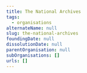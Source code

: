 ```yaml
---
title: The National Archives
tags:
  - organisations
alternateName: null
slug: the-national-archives
foundingDate: null
dissolutionDate: null
parentOrganisation: null
subOrganisations: []
urls: []
---
```

